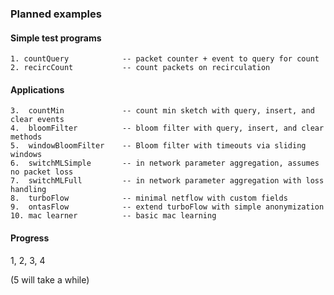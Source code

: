 ### Planned examples

#### Simple test programs

    1. countQuery            -- packet counter + event to query for count
    2. recircCount           -- count packets on recirculation 

#### Applications
    3.  countMin             -- count min sketch with query, insert, and clear events
    4.  bloomFilter          -- bloom filter with query, insert, and clear methods
    5.  windowBloomFilter    -- Bloom filter with timeouts via sliding windows
    6.  switchMLSimple       -- in network parameter aggregation, assumes no packet loss
    7.  switchMLFull         -- in network parameter aggregation with loss handling
    8.  turboFlow            -- minimal netflow with custom fields
    9.  ontasFlow            -- extend turboFlow with simple anonymization 
    10. mac learner          -- basic mac learning


#### Progress

1, 2, 3, 4

(5 will take a while)